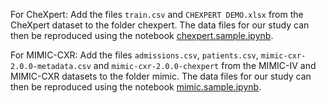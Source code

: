 For CheXpert:
Add the files `train.csv` and `CHEXPERT DEMO.xlsx` from the CheXpert dataset to the folder chexpert. The data files for our study can then be reproduced using the notebook [chexpert.sample.ipynb](../notebooks/chexpert.sample.ipynb).

For MIMIC-CXR:
Add the files `admissions.csv`, `patients.csv`, `mimic-cxr-2.0.0-metadata.csv` and `mimic-cxr-2.0.0-chexpert` from the MIMIC-IV and MIMIC-CXR datasets to the folder mimic. The data files for our study can then be reproduced using the notebook [mimic.sample.ipynb](../notebooks/mimic.sample.ipynb).
